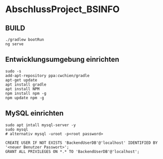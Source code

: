 # AbschlussProject_BSINFO

## BUILD
```
./gradlew bootRun
ng serve
```





## Entwicklungsumgebung einrichten

```
sudo -s
add-apt-repository ppa:cwchien/gradle
apt-get update
apt install gradle
apt install NPM
npm install npm -g
npm update npm -g
```


## MySQL einrichten

```
sudo apt intall mysql-server -y
sudo mysql
# alternativ mysql -uroot -p<root password>

CREATE USER IF NOT EXISTS 'BackendUserDB'@'localhost' IDENTIFIED BY '<neuer Benutzer Passwort>';
GRANT ALL PRIVILEGES ON *.* TO 'BackendUserDB'@'localhost';
```

